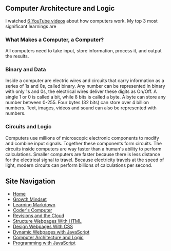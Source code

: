 ## Computer Architecture and Logic
I watched [6 YouTube videos](https://www.youtube.com/watch?v=OAx_6-wdslM&list=PLzdnOPI1iJNcsRwJhvksEo1tJqjIqWbN-) about how computers work. My top 3 most significant learnings are

### What Makes a Computer, a Computer?
All computers need to take input, store information, process it, and output the results. 

### Binary and Data
Inside a computer are electric wires and circuits that carry information as a series of 1s and 0s, called binary. Any number can be represented in binary with only 1s and 0s, the electrical wires deliver these digits as On/Off. A single 1 or 0 is called a bit, while 8 bits is called a byte. A byte can store any number between 0-255. Four bytes (32 bits) can store over 4 billion numbers. Text, images, videos and sound can also be represented with numbers.  

### Circuits and Logic
Computers use millions of microscopic electronic components to modify and combine input signals. Together these components form circuits. The circuits inside computers are way faster than a human's ability to perform calculations. Smaller computers are faster because there is less distance for the electrical signal to travel. Because electricity travels at the speed of light, modern circuits can perform billions of calculations per second. 

## Site Navigation
- [Home](README.md)
- [Growth Mindset](GROWTH_MINDSET.md)
- [Learning Markdown](LEARNING_MARKDOWN.md)
- [Coder's Computer](CODERS_COMPUTER.md)
- [Revisions and the Cloud](REVISIONS_AND_THE_CLOUD.md)
- [Structure Webpages With HTML](STRUCTURE_WEBPAGES_WITH_HTML.md)
- [Design Webpages With CSS](DESIGN_WEBPAGES_WITH_CSS.md)
- [Dynamic Webpages with JavaScript](DYNAMIC_WEBPAGES_WITH_JAVASCRIPT.md)
- [Computer Architecture and Logic](COMPUTER_ARCHITECTURE_AND_LOGIC.md)
- [Programming with JavaScript](PROGRAMMING_WITH_JAVASCRIPT.md)